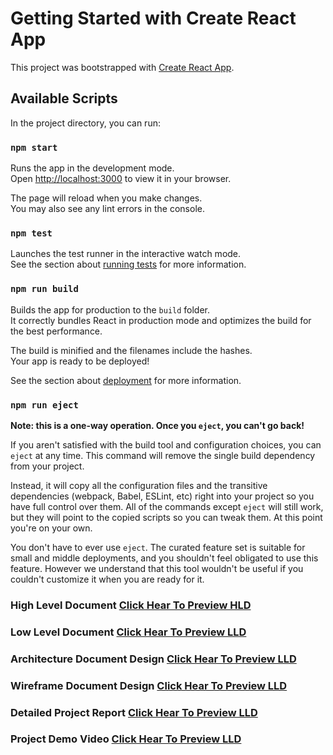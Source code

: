 # Getting Started with Create React App

This project was bootstrapped with [Create React App](https://github.com/facebook/create-react-app).

## Available Scripts

In the project directory, you can run:

### `npm start`

Runs the app in the development mode.\
Open [http://localhost:3000](http://localhost:3000) to view it in your browser.

The page will reload when you make changes.\
You may also see any lint errors in the console.

### `npm test`

Launches the test runner in the interactive watch mode.\
See the section about [running tests](https://facebook.github.io/create-react-app/docs/running-tests) for more information.

### `npm run build`

Builds the app for production to the `build` folder.\
It correctly bundles React in production mode and optimizes the build for the best performance.

The build is minified and the filenames include the hashes.\
Your app is ready to be deployed!

See the section about [deployment](https://facebook.github.io/create-react-app/docs/deployment) for more information.

### `npm run eject`

**Note: this is a one-way operation. Once you `eject`, you can't go back!**

If you aren't satisfied with the build tool and configuration choices, you can `eject` at any time. This command will remove the single build dependency from your project.

Instead, it will copy all the configuration files and the transitive dependencies (webpack, Babel, ESLint, etc) right into your project so you have full control over them. All of the commands except `eject` will still work, but they will point to the copied scripts so you can tweak them. At this point you're on your own.

You don't have to ever use `eject`. The curated feature set is suitable for small and middle deployments, and you shouldn't feel obligated to use this feature. However we understand that this tool wouldn't be useful if you couldn't customize it when you are ready for it.



### High Level Document [Click Hear To Preview HLD](https://drive.google.com/file/d/1l4HA899P1XJLDy7eHjtGzdaKmCdho3iv/view?usp=drive_link)

### Low Level Document [Click Hear To Preview LLD](https://drive.google.com/file/d/1FQdqCugcnE1NpZQf8boSEMf_oKkJeqhs/view?usp=drive_link)

### Architecture Document Design [Click Hear To Preview LLD](https://drive.google.com/file/d/1O_rJ6qJf2pnimyxQYnHx5DuCNaAef0Y4/view?usp=drive_link)

###  Wireframe Document Design [Click Hear To Preview LLD](https://drive.google.com/file/d/1EiO9SiSY5QRFrk152aBHyKXyIxK9H_p0/view?usp=drive_link)

###  Detailed Project Report [Click Hear To Preview LLD](https://drive.google.com/file/d/1buft4liPUo06DfbOxrHYrRfuwYYu1uH3/view?usp=drive_link)

###  Project Demo Video [Click Hear To Preview LLD](https://drive.google.com/file/d/1721RobVVEIl4Oy95u55Usf7qQXRoawmL/view?usp=drive_link)




